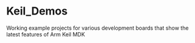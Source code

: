 # Keil_Demos
Working example projects for various development boards that show the latest features of Arm Keil MDK
